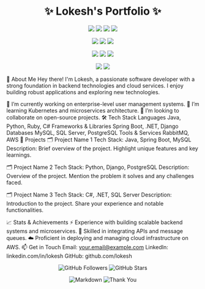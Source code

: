 <h1 align="center">✨ Lokesh's Portfolio ✨</h1> <p align="center"> <img src="https://img.shields.io/badge/Java-ED8B00?style=for-the-badge&logo=java&logoColor=white"/> <img src="https://img.shields.io/badge/Python-3776AB?style=for-the-badge&logo=python&logoColor=white"/> <img src="https://img.shields.io/badge/Ruby-CC342D?style=for-the-badge&logo=ruby&logoColor=white"/> <img src="https://img.shields.io/badge/C%23-239120?style=for-the-badge&logo=c-sharp&logoColor=white"/> </p> <p align="center"> <img src="https://img.shields.io/badge/Spring%20Boot-6DB33F?style=for-the-badge&logo=spring-boot&logoColor=white"/> <img src="https://img.shields.io/badge/.NET-512BD4?style=for-the-badge&logo=dotnet&logoColor=white"/> <img src="https://img.shields.io/badge/Django-092E20?style=for-the-badge&logo=django&logoColor=white"/> </p> <p align="center"> <img src="https://img.shields.io/badge/MySQL-4479A1?style=for-the-badge&logo=mysql&logoColor=white"/> <img src="https://img.shields.io/badge/PostgreSQL-336791?style=for-the-badge&logo=postgresql&logoColor=white"/> <img src="https://img.shields.io/badge/SQL%20Server-CC2927?style=for-the-badge&logo=microsoft-sql-server&logoColor=white"/> </p> <p align="center"> <img src="https://img.shields.io/badge/RabbitMQ-FF6600?style=for-the-badge&logo=rabbitmq&logoColor=white"/> <img src="https://img.shields.io/badge/AWS-232F3E?style=for-the-badge&logo=amazon-aws&logoColor=white"/> </p>
🌟 About Me
Hey there! I'm Lokesh, a passionate software developer with a strong foundation in backend technologies and cloud services. I enjoy building robust applications and exploring new technologies.

🔭 I’m currently working on enterprise-level user management systems.
🌱 I’m learning Kubernetes and microservices architecture.
👯 I’m looking to collaborate on open-source projects.
🛠️ Tech Stack
Languages
Java, Python, Ruby, C#
Frameworks & Libraries
Spring Boot, .NET, Django
Databases
MySQL, SQL Server, PostgreSQL
Tools & Services
RabbitMQ, AWS
🚀 Projects
🗂️ Project Name 1
Tech Stack: Java, Spring Boot, MySQL
Description: Brief overview of the project. Highlight unique features and key learnings.

🗂️ Project Name 2
Tech Stack: Python, Django, PostgreSQL
Description: Overview of the project. Mention the problem it solves and any challenges faced.

🗂️ Project Name 3
Tech Stack: C#, .NET, SQL Server
Description: Introduction to the project. Share your experience and notable functionalities.

📈 Stats & Achievements
⚡ Experience with building scalable backend systems and microservices.
🔧 Skilled in integrating APIs and message queues.
☁️ Proficient in deploying and managing cloud infrastructure on AWS.
📫 Get in Touch
Email: your.email@example.com
LinkedIn: linkedin.com/in/lokesh
GitHub: github.com/lokesh
<p align="center"> <img src="https://img.shields.io/github/followers/your-github-username?label=Follow%20Me&style=social" alt="GitHub Followers"> <img src="https://img.shields.io/github/stars/your-github-username?affiliations=OWNER%2CCOLLABORATOR&style=social" alt="GitHub Stars"> </p> <p align="center"> <img src="https://img.shields.io/badge/Made%20with-Markdown-1f425f.svg" alt="Markdown"> <img src="https://img.shields.io/badge/Thanks%20for%20visiting-!-%23ff69b4.svg" alt="Thank You"> </p>
